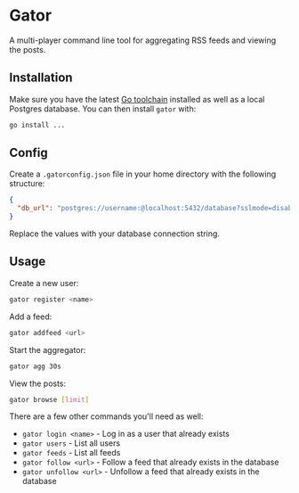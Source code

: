 # Gator

A multi-player command line tool for aggregating RSS feeds and viewing the posts.

## Installation

Make sure you have the latest [Go toolchain](https://golang.org/dl/) installed as well as a local Postgres database. You can then install `gator` with:

```bash
go install ...
```

## Config

Create a `.gatorconfig.json` file in your home directory with the following structure:

```json
{
  "db_url": "postgres://username:@localhost:5432/database?sslmode=disable"
}
```

Replace the values with your database connection string.

## Usage

Create a new user:

```bash
gator register <name>
```

Add a feed:

```bash
gator addfeed <url>
```

Start the aggregator:

```bash
gator agg 30s
```

View the posts:

```bash
gator browse [limit]
```

There are a few other commands you'll need as well:

- `gator login <name>` - Log in as a user that already exists
- `gator users` - List all users
- `gator feeds` - List all feeds
- `gator follow <url>` - Follow a feed that already exists in the database
- `gator unfollow <url>` - Unfollow a feed that already exists in the database
